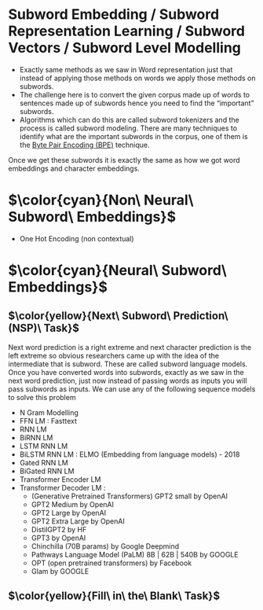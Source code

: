 # Subword Embedding / Subword Representation Learning / Subword Vectors / Subword Level Modelling

  - Exactly same methods as we saw in Word representation just that instead of applying those methods on words we apply those methods on subwords.
  - The challenge here is to convert the given corpus made up of words to sentences made up of subwords hence you need to find the “important” subwords.
  - Algorithms which can do this are called subword tokenizers and the process is called subword modeling. There are many techniques to identify what are the important subwords in the corpus, one of them is the [Byte Pair Encoding (BPE)](https://vizuara.substack.com/p/understanding-byte-pair-encoding) technique.
 


Once we get these subwords it is exactly the same as how we got word embeddings and character embeddings.

# $\color{cyan}{Non\ Neural\ Subword\ Embeddings}$
  - One Hot Encoding (non contextual)

# $\color{cyan}{Neural\ Subword\ Embeddings}$

## $\color{yellow}{Next\ Subword\ Prediction\ (NSP)\ Task}$
Next word prediction is a right extreme and next character prediction is the left extreme so obvious researchers came up with the idea of the intermediate that is subword. These are called subword language models. Once you have converted words into subwords, exactly as we saw in the next word prediction, just now instead of passing words as inputs you will pass subwords as inputs. We can use any of the following sequence models to solve this problem 
- N Gram Modelling
- FFN LM : Fasttext
- RNN LM
- BiRNN LM
- LSTM RNN LM
- BiLSTM RNN LM : ELMO (Embedding from language models) - 2018
- Gated RNN LM
- BiGated RNN LM
- Transformer Encoder LM
- Transformer Decoder LM : 
  - (Generative Pretrained Transformers) GPT2 small by OpenAI
  - GPT2 Medium by OpenAI
  - GPT2 Large by OpenAI
  - GPT2 Extra Large by OpenAI
  - DistilGPT2  by HF
  - GPT3 by OpenAI
  - Chinchilla (70B params) by Google Deepmind
  - Pathways Language Model (PaLM) 8B | 62B | 540B by GOOGLE
  - OPT (open pretrained transformers) by Facebook
  - Glam by GOOGLE


## $\color{yellow}{Fill\ in\ the\ Blank\ Task}$
